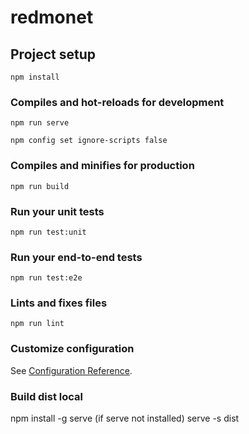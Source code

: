 # redmonet

## Project setup
```
npm install
```

### Compiles and hot-reloads for development
```
npm run serve

npm config set ignore-scripts false

```

### Compiles and minifies for production
```
npm run build
```

### Run your unit tests
```
npm run test:unit
```

### Run your end-to-end tests
```
npm run test:e2e
```

### Lints and fixes files
```
npm run lint
```

### Customize configuration
See [Configuration Reference](https://cli.vuejs.org/config/).

### Build dist local
npm install -g serve (if serve not installed)
serve -s dist